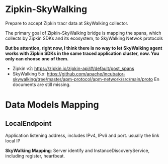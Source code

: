 # Zipkin-SkyWalking
Prepare to accept Zipkin tracr data at SkyWalking collector. 

The primary goal of Zipkin-SkyWalking bridge is mapping the spans, which collects by Zipkin SDKs and its ecosystem, to 
SkyWalking Netwok protocols

**But be attention, right now, I think there is no way to let SkyWalking agent works with Zipkin SDKs in the same traced application cluster, now. You only can choose one of them.**

* Zipkin v2: https://zipkin.io/zipkin-api/#/default/post_spans
* SkyWalking 5.x: https://github.com/apache/incubator-skywalking/tree/master/apm-protocol/apm-network/src/main/proto En documents are still missing.

# Data Models Mapping
## LocalEndpoint
Application listening address, includes IPv4, IPv6 and port. usually the link local IP

**SkyWalking Mapping**: Server identify and InstanceDiscoveryService, including register, heartbeat. 
